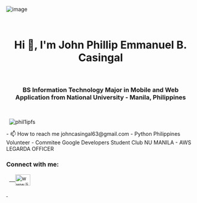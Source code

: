 ![image](https://github.com/user-attachments/assets/29050694-0820-4e3d-9cc4-359a4b172dab)

 



<h1 align="center">Hi 👋, I'm John Phillip Emmanuel B. Casingal</h1>

 

<h3 align="center">BS Information Technology Major in Mobile and Web Application from National University - Manila, Philippines</h3>

 

<p align="left">

  <img src="https://komarev.com/ghpvc/?username=phil1ipfs&label=Profile%20views&color=0e75b6&style=flat" alt="phil1ipfs" />

</p>
- 📫 How to reach me johncasingal63@gmail.com
- Python Philippines Volunteer
- Commitee Google Developers Student Club NU MANILA
- AWS LEGARDA OFFICER

<h3 align="left">Connect with me:</h3>

<p align="left">
  <a href="www.linkedin.com/in/phillipcasingal" target="_blank">
    <img align="center" src="https://raw.githubusercontent.com/rahuldkjain/github-profile-readme-generator/master/src/images/icons/Social/linked-in-alt.svg" alt="www.linkedin.com/in/phillipcasingal" height="30" width="40" />

  </a>

</p>

